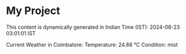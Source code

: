 # My Project

This content is dynamically generated in Indian Time (IST): 2024-08-23 03:01:01 IST


Current Weather in Coimbatore:
Temperature: 24.88 °C
Condition: mist
